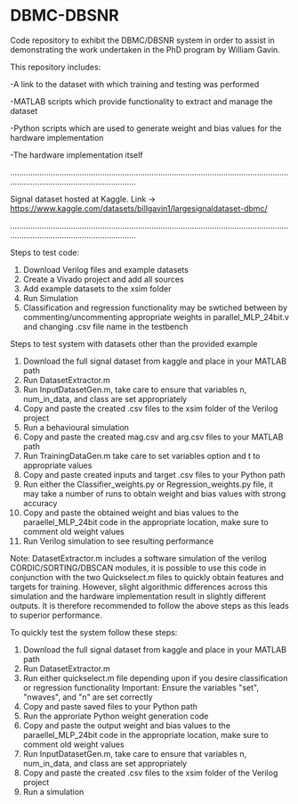 # DBMC-DBSNR
Code repository to exhibit the DBMC/DBSNR system in order to assist in demonstrating the work undertaken in the PhD program by William Gavin.

This repository includes:

-A link to the dataset with which training and testing was performed 

-MATLAB scripts which provide functionality to extract and manage the dataset 

-Python scripts which are used to generate weight and bias values for the hardware implementation

-The hardware implementation itself


....................................................................................................................................................................................


Signal dataset hosted at Kaggle. Link -> https://www.kaggle.com/datasets/billgavin1/largesignaldataset-dbmc/


....................................................................................................................................................................................

Steps to test code:

1. Download Verilog files and example datasets
2. Create a Vivado project and add all sources
3. Add example datasets to the xsim folder
4. Run Simulation
5. Classification and regression functionality may be swtiched between by commenting/uncommenting appropriate weights in parallel_MLP_24bit.v and changing .csv file name in the testbench


Steps to test system with datasets other than the provided example

1. Download the full signal dataset from kaggle and place in your MATLAB path
2. Run DatasetExtractor.m
3. Run InputDatasetGen.m, take care to ensure that variables n, num_in_data, and class are set appropriately
4. Copy and paste the created .csv files to the xsim folder of the Verilog project
5. Run a behavioural simulation
6. Copy and paste the created mag.csv and arg.csv files to your MATLAB path
7. Run TrainingDataGen.m take care to set variables option and t to appropriate values
8. Copy and paste created inputs and target .csv files to your Python path
9. Run either the Classifier_weights.py or Regression_weights.py file, it may take a number of runs to obtain weight and bias values with strong accuracy
10. Copy and paste the obtained weight and bias values to the paraellel_MLP_24bit code in the appropriate location, make sure to comment old weight values
11. Run Verilog simulation to see resulting performance

Note: DatasetExtractor.m includes a software simulation of the verilog CORDIC/SORTING/DBSCAN modules, it is possible to use this code in conjunction with the two Quickselect.m files to quickly obtain features and targets for training. However, slight algorithmic differences across this simulation and the hardware implementation result in slightly different outputs. It is therefore recommended to follow the above steps as this leads to superior performance. 

To quickly test the system follow these steps:

1. Download the full signal dataset from kaggle and place in your MATLAB path
2. Run DatasetExtractor.m
3. Run either quickselect.m file depending upon if you desire classification or regression functionality Important: Ensure the variables "set", "nwaves", and "n" are set correctly 
4. Copy and paste saved files to your Python path
5. Run the approriate Python weight generation code
6. Copy and paste the output weight and bias values to the paraellel_MLP_24bit code in the appropriate location, make sure to comment old weight values
7. Run InputDatasetGen.m, take care to ensure that variables n, num_in_data, and class are set appropriately
8. Copy and paste the created .csv files to the xsim folder of the Verilog project
9. Run a simulation






